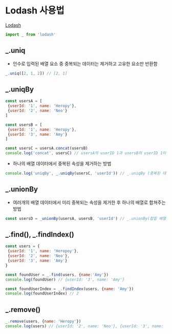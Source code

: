 # Lodash 사용법

[Lodash](https://lodash.com/docs/4.17.15)

```js
import _ from 'lodash'
```

## \_.uniq

* 인수로 입력된 배열 요소 중 중복되는 데이터는 제거하고 고유한 요소만 반환함

```js
_.uniq([2, 1, 2]) // [2, 1]
```

## \_.uniqBy

```js
const usersA = [
 {userId: '1', name: 'Heropy'},
 {userId: '2', name: 'Neo'}
]

const usersB = [
 {userId: '1', name: 'Heropy'},
 {userId: '3', name: 'Amy'}
]

const usersC = usersA.concat(usersB)
console.log('concat', usersC) // usersA의 userID 1과 usersB의 userID 1이 중복됨
```

* 하나의 배열 데이터에서 중복된 속성을 제거하는 방법

```js
console.log('uniqBy', _.uniqBy(usersC, 'userId')) // _.uniqBy (중복된 데이터가 있는 배열, '중복을 판단할 고유한 속성')
```

## \_.unionBy

* 여러개의 배열 데이터에서 미리 중복되는 속성을 제거한 후 하나의 배열로 합쳐주는 방법

```js
const usersD = _unionBy(usersA, usersB, 'userId') // _.unionBy(합칠 배열, 합칠 배열, '중복을 판단할 고유한 속성')
```

## \_.find(), \_.findIndex()

```js
const users = {
 {userId: '1', name: 'Heropoy'},
 {userId: '2', name: 'Neo'},
 {userId: '3', name: 'Amy'}
}
```

```js
const foundUser = _.find(users, {name:'Amy'})
console.log(foundUser) // {userId: '3', name: 'Amy'}
```

```js
const foundUserIndex = _.findIndex(users, {name: 'Amy'})
console.log(foundUserIndex) // 2
```

## \_.remove()

```js
_.remove(users, {name: 'Heropy'})
console.log(users) // {userId: '2', name: 'Neo'}, {userId: '3', name: 'Amy'}
```
